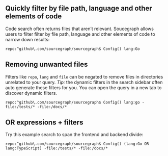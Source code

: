 ## Quickly filter by file path, language and other elements of code

Code search often returns files that aren’t relevant. Soucegraph allows users to filter filter by file path, language and other elements of code to narrow down results:

```sourcegraph
repo:^github\.com/sourcegraph/sourcegraph$ Config() lang:Go
```

## Removing unwanted files

Filters like `repo`, `lang` and `file` can be negated to remove files in directories unrelated to your query. *Tip:* the dynamic filters in the search sidebar often auto generate these filters for you. You can open the query in a new tab to discover dynamic filters.

```sourcegraph
repo:^github\.com/sourcegraph/sourcegraph$ Config() lang:go -file:/tests/* -file:/docs/*
```

## OR expressions + filters

Try this example search to span the frontend and backend divide:

```sourcegraph
repo:^github\.com/sourcegraph/sourcegraph$ Config() (lang:Go OR lang:TypeScript) -file:/tests/* -file:/docs/*
```
